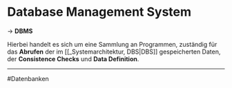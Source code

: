 # Database Management System

-> **DBMS**

Hierbei handelt es sich um eine Sammlung an Programmen, zuständig für das **Abrufen** der im [[_Systemarchitektur, DBS|DBS]] gespeicherten Daten, der **Consistence Checks** und **Data Definition**.

___
#Datenbanken
